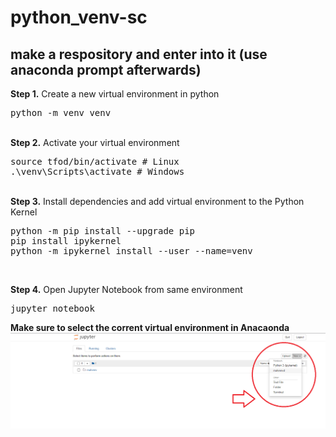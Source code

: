 # python_venv-sc

## make a respository and enter into it (use anaconda prompt afterwards)

<b>Step 1.</b> Create a new virtual environment in python
<pre>
python -m venv venv
</pre> 
<br/>
<b>Step 2.</b> Activate your virtual environment
<pre>
source tfod/bin/activate # Linux
.\venv\Scripts\activate # Windows 
</pre>
<br/>
<b>Step 3.</b> Install dependencies and add virtual environment to the Python Kernel
<pre>
python -m pip install --upgrade pip
pip install ipykernel
python -m ipykernel install --user --name=venv
</pre>
<br/>

<b>Step 4.</b> Open Jupyter Notebook from same environment
<pre>
jupyter notebook
</pre>

<b>Make sure to select the corrent virtual environment in Anacaonda
<br/>
<img src="https://raw.githubusercontent.com/shifttogit-deepanshu/python_venv-sc/main/forpyvenv.png">
